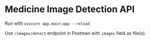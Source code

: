 # Medicine Image Detection API

Run with `uvicorn app.main:app --reload`

Use `/images/detect` endpoint in Postman with `images` field as file(s).